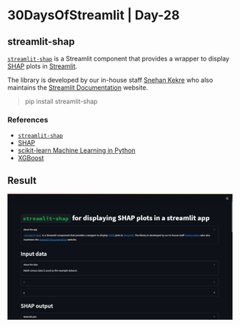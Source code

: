# 30DaysOfStreamlit | Day-28

## streamlit-shap

[`streamlit-shap`](https://github.com/snehankekre/streamlit-shap)  is a Streamlit component that provides a wrapper to display  [SHAP](https://github.com/slundberg/shap)  plots in  [Streamlit](https://streamlit.io/).

The library is developed by our in-house staff  [Snehan Kekre](https://github.com/snehankekre)  who also maintains the  [Streamlit Documentation](https://docs.streamlit.io/)  website.

> pip install streamlit-shap

### References 
-   [`streamlit-shap`](https://github.com/snehankekre/streamlit-shap)
-   [SHAP](https://github.com/slundberg/shap)
- [scikit-learn Machine Learning in Python](https://scikit-learn.org/stable/)
- [XGBoost](https://xgboost.readthedocs.io/en/stable/)

## Result

![day28](https://github.com/dotaadarsh/30DaysOfStreamlit/blob/main/asserts/Day-28.PNG)